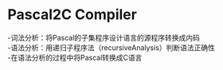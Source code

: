 # Pascal2C Compiler
-词法分析：将Pascal的子集程序设计语言的源程序转换成内码  
-语法分析：用递归子程序法（recursiveAnalysis）判断语法正确性  
-在语法分析的过程中将Pascal转换成C语言  

